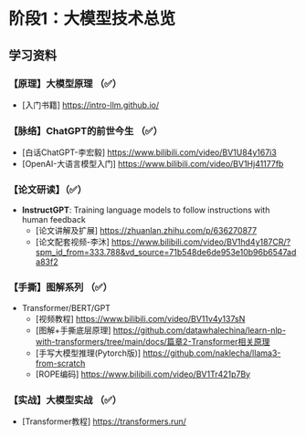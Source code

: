 # 阶段1：大模型技术总览

## 学习资料

### 【原理】大模型原理  （✅）
- [入门书籍] https://intro-llm.github.io/

### 【脉络】ChatGPT的前世今生 （✅）
- [白话ChatGPT-李宏毅] https://www.bilibili.com/video/BV1U84y167i3
- [OpenAI-大语言模型入门] https://www.bilibili.com/video/BV1Hj41177fb

### 【论文研读】（✅）
- **InstructGPT**: Training language models to follow instructions with human feedback
  - [论文讲解及扩展] https://zhuanlan.zhihu.com/p/636270877
  - [论文配套视频-李沐] https://www.bilibili.com/video/BV1hd4y187CR/?spm_id_from=333.788&vd_source=71b548de6de953e10b96b6547ada83f2

### 【手撕】图解系列 （✅）
- Transformer/BERT/GPT
  - [视频教程] https://www.bilibili.com/video/BV11v4y137sN
  - [图解+手撕底层原理] https://github.com/datawhalechina/learn-nlp-with-transformers/tree/main/docs/篇章2-Transformer相关原理
  - [手写大模型推理(Pytorch版)] https://github.com/naklecha/llama3-from-scratch
  - [ROPE编码] https://www.bilibili.com/video/BV1Tr421p7By

### 【实战】大模型实战 （✅）
- [Transformer教程] https://transformers.run/
